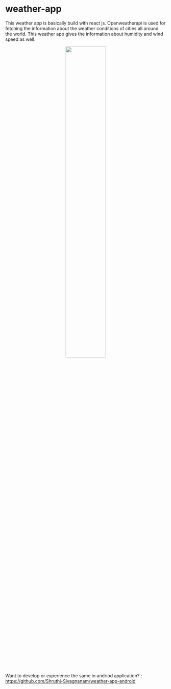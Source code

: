 # weather-app

This weather app is basically build with react js. Openweatherapi is used for fetching the information about the weather conditions of cities all around the world. This weather app gives the information about humidity and wind speed as well.
<p align="center">
<img src="https://user-images.githubusercontent.com/82823305/183120906-1f2f3c1b-d827-4cd6-ba25-970d24af90ca.png" width="50%" height="50%"/>
</p>

Want to develop or experience the same in andriod application? : https://github.com/Shruthi-Sivagnanam/weather-app-android 
